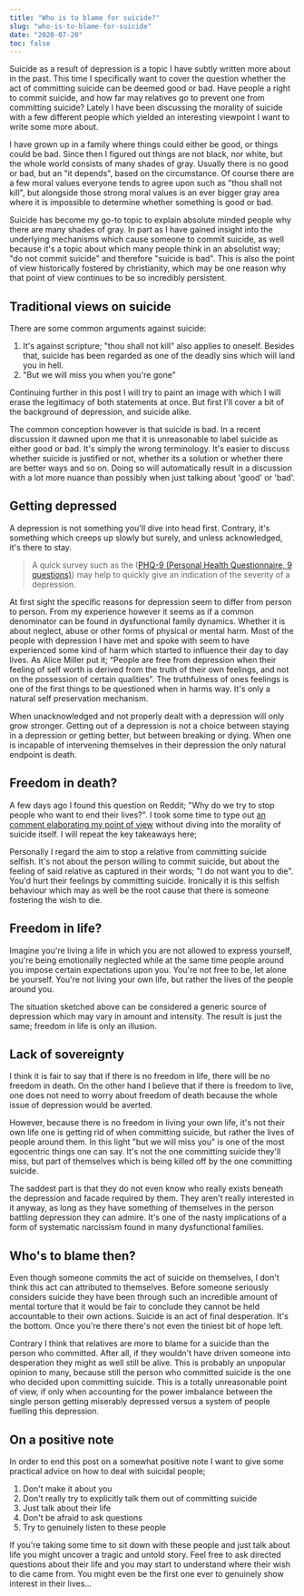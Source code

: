 ```yaml
---
title: "Who is to blame for suicide?"
slug: "who-is-to-blame-for-suicide"
date: "2020-07-20"
toc: false
---
```


Suicide as a result of depression is a topic I have subtly written more about in the past. This time I specifically want to cover the question whether the act of committing suicide can be deemed good or bad. Have people a right to commit suicide, and how far may relatives go to prevent one from committing suicide? Lately I have been discussing the morality of suicide with a few different people which yielded an interesting viewpoint I want to write some more about.


I have grown up in a family where things could either be good, or things could be bad. Since then I figured out things are not black, nor white, but the whole world consists of many shades of gray. Usually there is no good or bad, but an "it depends", based on the circumstance. Of course there are a few moral values everyone tends to agree upon such as "thou shall not kill", but alongside those strong moral values is an ever bigger gray area where it is impossible to determine whether something is good or bad.

Suicide has become my go-to topic to explain absolute minded people why there are many shades of gray. In part as I have gained insight into the underlying mechanisms which cause someone to commit suicide, as well because it's a topic about which many people think in an absolutist way; "do not commit suicide" and therefore "suicide is bad". This is also the point of view historically fostered by christianity, which may be one reason why that point of view continues to be so incredibly persistent.


## Traditional views on suicide

There are some common arguments against suicide:

1. It's against scripture; "thou shall not kill" also applies to oneself. Besides that, suicide has been regarded as one of the deadly sins which will land you in hell.
2. "But we will miss you when you're gone"

Continuing further in this post I will try to paint an image with which I will erase the legitimacy of both statements at once. But first I'll cover a bit of the background of depression, and suicide alike.

The common conception however is that suicide is bad. In a recent discussion it dawned upon me that it is unreasonable to label suicide as either good or bad. It's simply the wrong terminology. It's easier to discuss whether suicide is justified or not, whether its a solution or whether there are better ways and so on. Doing so will automatically result in a discussion with a lot more nuance than possibly when just talking about 'good' or 'bad'.


## Getting depressed

A depression is not something you'll dive into head first. Contrary, it's something which creeps up slowly but surely, and unless acknowledged, it's there to stay.

> A quick survey such as the ([PHQ-9 (Personal Health Questionnaire, 9 questions)](https://patient.info/doctor/patient-health-questionnaire-phq-9)) may help to quickly give an indication of the severity of a depression.

At first sight the specific reasons for depression seem to differ from person to person. From my experience however it seems as if a common denominator can be found in dysfunctional family dynamics. Whether it is about neglect, abuse or other forms of physical or mental harm. Most of the people with depression I have met and spoke with seem to have experienced some kind of harm which started to influence their day to day lives. As Alice Miller put it; “People are free from depression when their feeling of self worth is derived from the truth of their own feelings, and not on the possession of certain qualities”. The truthfulness of ones feelings is one of the first things to be questioned when in harms way. It's only a natural self preservation mechanism.

When unacknowledged and not properly dealt with a depression will only grow stronger. Getting out of a depression is not a choice between staying in a depression or getting better, but between breaking or dying. When one is incapable of intervening themselves in their depression the only natural endpoint is death.


## Freedom in death?

A few days ago I found this question on Reddit; "Why do we try to stop people who want to end their lives?". I took some time to type out [an comment elaborating my point of view](https://www.reddit.com/r/morbidquestions/comments/hss2up/why_do_we_try_to_stop_people_who_want_to_end/fycqojf?utm_source=share&utm_medium=web2x) without diving into the morality of suicide itself. I will repeat the key takeaways here;

Personally I regard the aim to stop a relative from committing suicide selfish. It's not about the person willing to commit suicide, but about the feeling of said relative as captured in their words; "I do not want you to die". You'd hurt their feelings by committing suicide. Ironically it is this selfish behaviour which may as well be the root cause that there is someone fostering the wish to die.


## Freedom in life?

Imagine you're living a life in which you are not allowed to express yourself, you're being emotionally neglected while at the same time people around you impose certain expectations upon you. You're not free to be, let alone be yourself. You're not living your own life, but rather the lives of the people around you.

The situation sketched above can be considered a generic source of depression which may vary in amount and intensity. The result is just the same; freedom in life is only an illusion.


## Lack of sovereignty

I think it is fair to say that if there is no freedom in life, there will be no freedom in death. On the other hand I believe that if there is freedom to live, one does not need to worry about freedom of death because the whole issue of depression would be averted.

However, because there is no freedom in living your own life, it's not their own life one is getting rid of when committing suicide, but rather the lives of people around them. In this light "but we will miss you" is one of the most egocentric things one can say. It's not the one committing suicide they'll miss, but part of themselves which is being killed off by the one committing suicide.

The saddest part is that they do not even know who really exists beneath the depression and facade required by them. They aren't really interested in it anyway, as long as they have something of themselves in the person battling depression they can admire. It's one of the nasty implications of a form of systematic narcissism found in many dysfunctional families.


## Who's to blame then?

Even though someone commits the act of suicide on themselves, I don't think this act can attributed to themselves. Before someone seriously considers suicide they have been through such an incredible amount of mental torture that it would be fair to conclude they cannot be held accountable to their own actions. Suicide is an act of final desperation. It's the bottom. Once you're there there's not even the tiniest bit of hope left.

Contrary I think that relatives are more to blame for a suicide than the person who committed. After all, if they wouldn't have driven someone into desperation they might as well still be alive. This is probably an unpopular opinion to many, because still the person who committed suicide is the one who decided upon committing suicide. This is a totally unreasonable point of view, if only when accounting for the power imbalance between the single person getting miserably depressed versus a system of people fuelling this depression.


## On a positive note

In order to end this post on a somewhat positive note I want to give some practical advice on how to deal with suicidal people;

1. Don't make it about you
2. Don't really try to explicitly talk them out of committing suicide
3. Just talk about their life
4. Don't be afraid to ask questions
5. Try to genuinely listen to these people

If you're taking some time to sit down with these people and just talk about life you might uncover a tragic and untold story. Feel free to ask directed questions about their life and you may start to understand where their wish to die came from. You might even be the first one ever to genuinely show interest in their lives...
